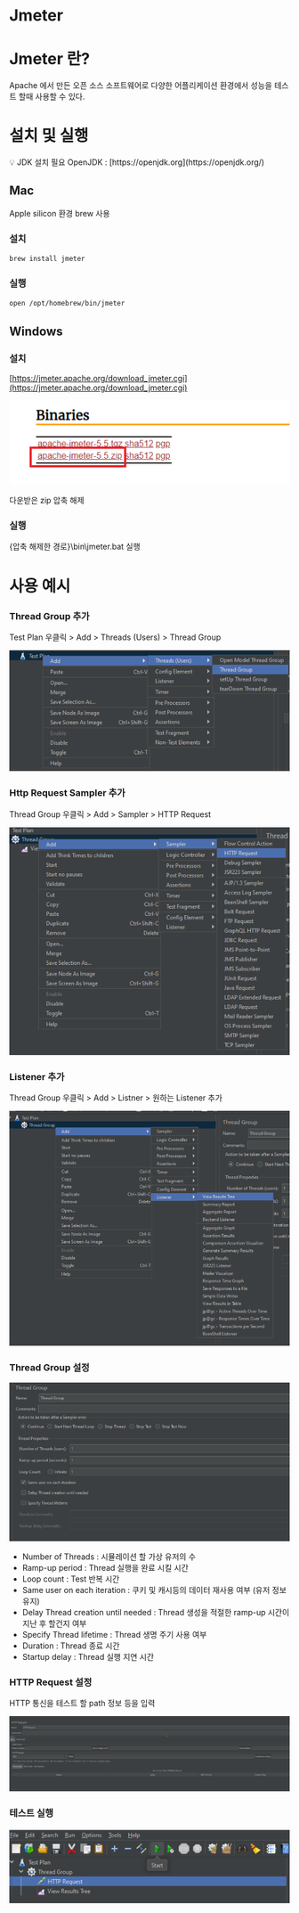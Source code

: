 # Jmeter

# Jmeter 란?

Apache 에서 만든 오픈 소스 소프트웨어로 다양한 어플리케이션 환경에서 성능을 테스트 할때 사용할 수 있다.

# 설치 및 실행

<aside>
💡 JDK 설치 필요
OpenJDK  : [https://openjdk.org](https://openjdk.org/)

</aside>

## Mac

Apple silicon 환경 brew 사용

### 설치

```bash
brew install jmeter
```

### 실행

```bash
open /opt/homebrew/bin/jmeter
```

## Windows

### 설치

[https://jmeter.apache.org/download_jmeter.cgi](https://jmeter.apache.org/download_jmeter.cgi)

![apache-jmeter.PNG](jmeter-resource/apache-jmeter.png)

다운받은 zip 압축 해제

### 실행

{압축 해제한 경로}\bin\jmeter.bat 실행

# 사용 예시

### Thread Group 추가

Test Plan 우클릭 > Add > Threads (Users) > Thread Group

![jmeter-thread-group.PNG](jmeter-resource/jmeter-thread-group.png)

### Http Request Sampler 추가

Thread Group 우클릭 > Add > Sampler > HTTP Request

![jmeter-sampler.PNG](jmeter-resource/jmeter-sampler.png)

### Listener 추가

Thread Group 우클릭 > Add > Listner > 원하는 Listener 추가

![jmeter-listener.PNG](jmeter-resource/jmeter-listener.png)

### Thread Group 설정

![jmeter-thread-group-setting.PNG](jmeter-resource/jmeter-thread-group-setting.png)

- Number of Threads : 시뮬레이션 할 가상 유저의 수
- Ramp-up period : Thread 실행을 완료 시킬 시간
- Loop count : Test 반복 시간
- Same user on each iteration : 쿠키 및 캐시등의 데이터 재사용 여부 (유저 정보 유지)
- Delay Thread creation until needed : Thread 생성을 적절한 ramp-up 시간이 지난 후 할건지 여부
- Specify Thread lifetime : Thread 생명 주기 사용 여부
- Duration : Thread 종료 시간
- Startup delay : Thread 실행 지연 시간

### HTTP Request 설정

HTTP 통신을 테스트 할 path 정보 등을 입력

![jmeter-http-request-setting.PNG](jmeter-resource/jmeter-http-request-setting.png)

### 테스트 실행

![jmeter-start.PNG](jmeter-resource/jmeter-start.png)